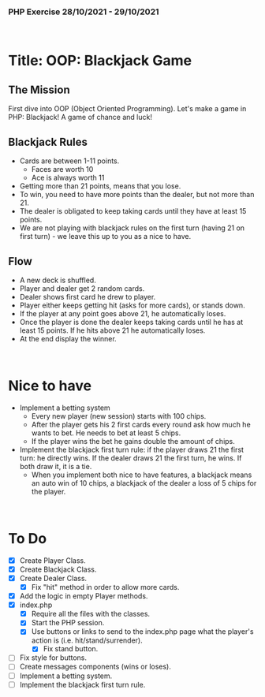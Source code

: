 ### PHP Exercise 28/10/2021 - 29/10/2021
<br/>

# Title: OOP: Blackjack Game

## The Mission
First dive into OOP (Object Oriented Programming). Let's make a game in PHP: Blackjack! A game of chance and luck!

## Blackjack Rules
- Cards are between 1-11 points.
    - Faces are worth 10
    - Ace is always worth 11
- Getting more than 21 points, means that you lose.
- To win, you need to have more points than the dealer, but not more than 21.
- The dealer is obligated to keep taking cards until they have at least 15 points.
- We are not playing with blackjack rules on the first turn (having 21 on first turn) - we leave this up to you as a nice to have.

## Flow
  - A new deck is shuffled.
  - Player and dealer get 2 random cards.
  - Dealer shows first card he drew to player.
  - Player either keeps getting hit (asks for more cards), or stands down.
  - If the player at any point goes above 21, he automatically loses.
  - Once the player is done the dealer keeps taking cards until he has at least 15 points. If he hits above 21 he automatically loses.
  - At the end display the winner.

<br/>
    
# Nice to have
- Implement a betting system
    - Every new player (new session) starts with 100 chips.
    - After the player gets his 2 first cards every round ask how much he wants to bet. He needs to bet at least 5 chips. 
     - If the player wins the bet he gains double the amount of chips.
- Implement the blackjack first turn rule: if the player draws 21 the first turn: he directly wins. If the dealer draws 21 the first turn, he wins. If both draw it, it is a tie. 
    - When you implement both nice to have features, a blackjack means an auto win of 10 chips, a blackjack of the dealer a loss of 5 chips for the player.

<br/>

# To Do

- [x] Create Player Class.
- [x] Create Blackjack Class.
- [x] Create Dealer Class.
    - [x] Fix "hit" method in order to allow more cards.
- [x] Add the logic in empty Player methods.
- [x] index.php 
    - [x] Require all the files with the classes.
    - [x] Start the PHP session.
    - [x] Use buttons or links to send to the index.php page what the player's action is (i.e. hit/stand/surrender).
        - [x] Fix stand button.
- [ ] Fix style for buttons.
- [ ] Create messages components (wins or loses).
- [ ] Implement a betting system.
- [ ] Implement the blackjack first turn rule.
